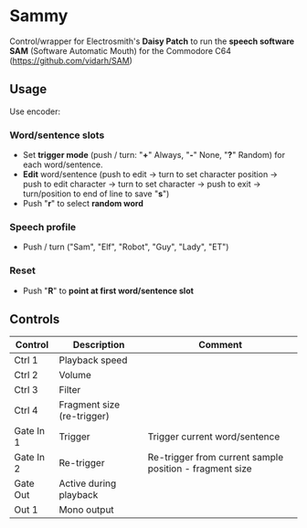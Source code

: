 # Sammy
Control/wrapper for Electrosmith's **Daisy Patch** to run the **speech software SAM** (Software Automatic Mouth) for the Commodore C64 (https://github.com/vidarh/SAM)

## Usage
Use encoder:

### Word/sentence slots
- Set **trigger mode** (push / turn: "**+**" Always, "**-**" None, "**?**" Random) for each word/sentence.
- **Edit** word/sentence (push to edit -> turn to set character position -> push to edit character -> turn to set character -> push to exit -> turn/position to end of line to save "**s**")    
- Push "**r**" to select **random word**

### Speech profile
- Push / turn ("Sam", "Elf", "Robot", "Guy", "Lady", "ET")  

### Reset
- Push "**R**" to **point at first word/sentence slot** 


## Controls
| Control | Description | Comment |
| --- | --- | --- |
| Ctrl 1 | Playback speed | |
| Ctrl 2 | Volume | |
| Ctrl 3 | Filter | |
| Ctrl 4 | Fragment size (re-trigger) | |
| Gate In 1 | Trigger | Trigger current word/sentence |
| Gate In 2 | Re-trigger | Re-trigger from current sample position - fragment size |
| Gate Out | Active during playback| |
| Out 1 | Mono output | |
